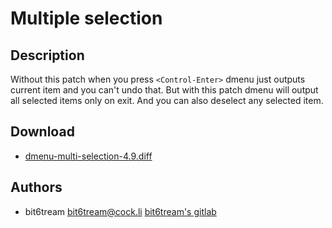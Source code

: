 Multiple selection
==============

Description
-----------
Without this patch when you press `<Control-Enter>` dmenu just outputs current item and you can't undo that.
But with this patch dmenu will output all selected items only on exit. And you can also deselect any selected item.

Download
--------
* [dmenu-multi-selection-4.9.diff](dmenu-multi-selection-4.9.diff)

Authors
-------
* bit6tream <bit6tream@cock.li> [bit6tream's gitlab](https://gitlab.com/bit9tream)
